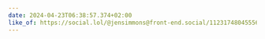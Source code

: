 ```yaml
---
date: 2024-04-23T06:38:57.374+02:00
like_of: https://social.lol/@jensimmons@front-end.social/112317480455569268
---
```

